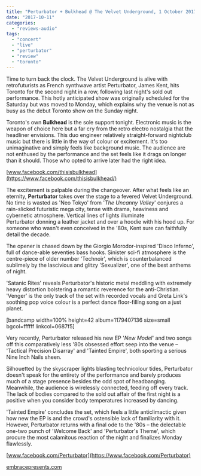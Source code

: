 ```yaml
---
title: "Perturbator + Bulkhead @ The Velvet Underground, 1 October 2017"
date: "2017-10-11"
categories: 
  - "reviews-audio"
tags: 
  - "concert"
  - "live"
  - "perturbator"
  - "review"
  - "toronto"
---
```


Time to turn back the clock. The Velvet Underground is alive with retrofuturists as French synthwave artist Perturbator, James Kent, hits Toronto for the second night in a row, following last night's sold out performance. This hotly anticipated show was originally scheduled for the Saturday but was moved to Monday, which explains why the venue is not as busy as the debut Toronto show on the Sunday night.

Toronto's own **Bulkhead** is the sole support tonight. Electronic music is the weapon of choice here but a far cry from the retro electro nostalgia that the headliner envisions. This duo engineer relatively straight-forward nightclub music but there is little in the way of colour or excitement. It's too unimaginative and simply feels like background music. The audience are not enthused by the performance and the set feels like it drags on longer than it should. Those who opted to arrive later had the right idea.

[www.facebook.com/thisisbulkhead](https://www.facebook.com/thisisbulkhead/)

The excitement is palpable during the changeover. After what feels like an eternity, **Perturbator** takes over the stage to a fevered Velvet Underground. No time is wasted as 'Neo Tokyo' from '_The Uncanny Valley_' conjures a rain-slicked futuristic mega city, tense with drama, heaviness and cybernetic atmosphere. Vertical lines of lights illuminate Perturbator donning a leather jacket and over a hoodie with his hood up. For someone who wasn't even conceived in the '80s, Kent sure can faithfully detail the decade.

The opener is chased down by the Giorgio Morodor-inspired 'Disco Inferno', full of dance-able seventies bass hooks. Sinister sci-fi atmosphere is the centre-piece of older number 'Technoir', which is counterbalanced sublimely by the lascivious and glitzy 'Sexualizer', one of the best anthems of night.

'Satanic Rites' reveals Perturbator's historic metal meddling with extremely heavy distortion bolstering a romantic reverence for the anti-Christian. 'Venger' is the only track of the set with recorded vocals and Greta Link's soothing pop voice colour is a perfect dance floor-filling song on a just planet.

\[bandcamp width=100% height=42 album=1179407136 size=small bgcol=ffffff linkcol=0687f5\]

Very recently, Perturbator released his new EP '_New Model_' and two songs off this comparatively less '80s obsessed effort seep into the venue – 'Tactical Precision Disarray' and 'Tainted Empire', both sporting a serious Nine Inch Nails sheen.

Silhouetted by the skyscraper lights blasting technicolour tides, Perturbator doesn't speak for the entirety of the performance and barely produces much of a stage presence besides the odd spot of headbanging. Meanwhile, the audience is wirelessly connected, feeding off every track. The lack of bodies compared to the sold out affair of the first night is a positive when you consider body temperatures increased by dancing.

'Tainted Empire' concludes the set, which feels a little anticlimactic given how new the EP is and the crowd's ostensible lack of familiarity with it. However, Perturbator returns with a final ode to the '80s – the delectable one-two punch of 'Welcome Back' and 'Perturbator's Theme', which procure the most calamitous reaction of the night and finalizes Monday flawlessly.

[www.facebook.com/Perturbator](https://www.facebook.com/Perturbator)

[embracepresents.com](http://embracepresents.com/)
